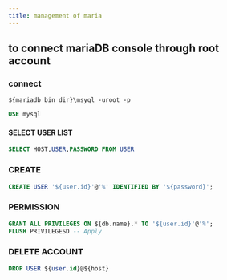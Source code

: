 ```yaml
---
title: management of maria
---
```


## to connect mariaDB console through root account 

### connect
 
```
${mariadb bin dir}\msyql -uroot -p
```


```sql
USE mysql
```

#### SELECT USER LIST
```sql
SELECT HOST,USER,PASSWORD FROM USER
```

### CREATE 
```sql
CREATE USER '${user.id}'@'%' IDENTIFIED BY '${password}';
```
### PERMISSION

```sql
GRANT ALL PRIVILEGES ON ${db.name}.* TO '${user.id}'@'%';
FLUSH PRIVILEGESD -- Apply
```


### DELETE ACCOUNT
```sql
DROP USER ${user.id}@${host}
```
